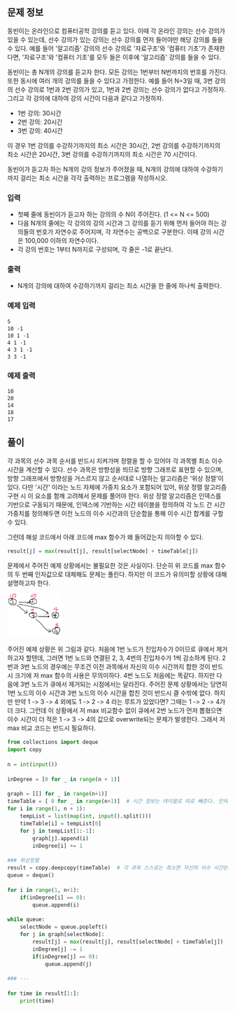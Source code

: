 ## 문제 정보

동빈이는 온라인으로 컴퓨터공학 강의를 듣고 있다. 이때 각 온라인 강의는 선수 강의가 있을 수 있는데, 선수 강의가 있는 강의는 선수 강의를 먼저 들어야만 해당 강의를 들을 수 있다. 예를 들어 '알고리즘' 강의의 선수 강의로 '자료구조'와 '컴퓨터 기초'가 존재한다면, '자료구조'와 '컴퓨터 기초'를 모두 들은 이후에 '알고리즘' 강의를 들을 수 있다.

동빈이는 총 N개의 강의를 듣고자 한다. 모든 강의는 1번부터 N번까지의 번호를 가진다. 또한 동시에 여러 개의 강의를 들을 수 있다고 가정한다. 예를 들어 N=3일 때, 3번 강의의 선수 강의로 1번과 2번 강의가 있고, 1번과 2번 강의는 선수 강의가 없다고 가정하자. 그리고 각 강의에 대하여 강의 시간이 다음과 같다고 가정하자.

- 1번 강의: 30시간
- 2번 강의: 20시간
- 3번 강의: 40시간

이 경우 1번 강의를 수강하기까지의 최소 시간은 30시간, 2번 강의를 수강하기까지의 최소 시간은 20시간, 3번 강의를 수강하기까지의 최소 시간은 70 시간이다. 

동빈이가 듣고자 하는 N개의 강의 정보가 주어졌을 때, N개의 강의에 대하여 수강하기까지 걸리는 최소 시간을 각각 출력하는 프로그램을 작성하시오.

### 입력

- 첫째 줄에 동빈이가 듣고자 하는 강의의 수 N이 주어진다. (1 <= N <= 500)
- 다음 N개의 줄에는 각 강의의 강의 시간과 그 강의를 듣기 위해 먼저 들어야 하는 강의들의 번호가 자연수로 주어지며, 각 자연수는 공백으로 구분한다. 이때 강의 시간은 100,000 이하의 자연수이다.
- 각 강의 번호는 1부터 N까지로 구성되며, 각 줄은 -1로 끝난다.

### 출력

- N개의 강의에 대하여 수강하기까지 걸리는 최소 시간을 한 줄에 하나씩 출력한다.

### 예제 입력

```
5
10 -1
10 1 -1
4 1 -1
4 3 1 -1
3 3 -1
```

### 예제 출력

```
10
20
14
18
17
```

## 풀이

각 과목의 선수 과목 순서를 반드시 지켜가며 정렬을 할 수 있어야 각 과목별 최소 이수 시간을 계산할 수 있다. 선수 과목은 방향성을 띄므로 방향 그래프로 표현할 수 있으며, 방향 그래프에서 방향성을 거스르지 않고 순서대로 나열하는 알고리즘은 '위상 정렬'이 있다. 다만 '시간' 이라는 노드 자체에 가중치 요소가 포함되어 있어, 위상 정렬 알고리즘 구현 시 이 요소를 함께 고려해서 문제를 풀어야 한다. 위상 정렬 알고리즘은 인덱스를 기반으로 구동되기 때문에, 인덱스에 기반하는 시간 테이블을 정의하여 각 노드 간 시간 가중치를 정의해두면 이전 노드의 이수 시간과의 단순합을 통해 이수 시간 합계를 구할 수 있다.

그런데 해설 코드에서 아래 코드에 max 함수가 왜 들어갔는지 의아할 수 있다.

```python
result[j] = max(result[j], result[selectNode] + timeTable[j])
```

문제에서 주어진 예제 상황에서는 불필요한 것은 사실이다. 단순히 위 코드를 max 함수의 두 번째 인자값으로 대체해도 문제는 풀린다. 하지만 이 코드가 유의미할 상황에 대해 설명하고자 한다.

<img src="그림설명.png" width="25%" height="25%" />

주어진 예제 상황은 위 그림과 같다. 처음에 1번 노드가 진입차수가 0이므로 큐에서 제거하고자 할텐데, 그러면 1번 노드와 연결된 2, 3, 4번의 진입차수가 1씩 감소하게 된다. 2번과 3번 노드의 경우에는 무조건 이전 과목에서 자신의 이수 시간까지 합한 것이 반드시 크기에 저 max 함수의 사용은 무의미하다. 4번 노드도 처음에는 똑같다. 하지만 다음에 3번 노드가 큐에서 제거되는 시점에서는 달라진다. 주어진 문제 상황에서는 당연히 1번 노드의 이수 시간과 3번 노드의 이수 시간을 합친 것이 반드시 클 수밖에 없다. 하지만 만약 1 -> 3 -> 4 외에도 1 -> 2 -> 4 라는 루트가 있었다면? 그때는 1 -> 2 -> 4가 더 크다. 그런데 이 상황에서 저 max 비교함수 없이 큐에서 2번 노드가 먼저 뽑혔으면 이수 시간이 더 적은 1 -> 3 -> 4의 값으로 overwrite되는 문제가 발생한다. 그래서 저 max 비교 코드는 반드시 필요하다.

```python
from collections import deque
import copy

n = int(input())

inDegree = [0 for _ in range(n + 1)]

graph = [[] for _ in range(n+1)]
timeTable = [ 0 for _ in range(n+1)]  # 시간 정보는 테이블로 따로 빼준다. 인덱싱 매칭으로 접근하도록 함.
for i in range(1, n + 1):
    tempList = list(map(int, input().split()))
    timeTable[i] = tempList[0]
    for j in tempList[1:-1]:
        graph[j].append(i)
        inDegree[i] += 1

### 위상정렬
result = copy.deepcopy(timeTable)  # 각 과목 스스로는 최소한 자신의 이수 시간만큼의 시간이 소요된다. 깊은 복사를 통해 기존 시간 테이블과의 동기화 문제를 없앤다.
queue = deque()

for i in range(1, n+1):
    if(inDegree[i] == 0):
        queue.append(i)

while queue:
    selectNode = queue.popleft()
    for j in graph[selectNode]:
        result[j] = max(result[j], result[selectNode] + timeTable[j])
        inDegree[j] -= 1
        if(inDegree[j] == 0):
            queue.append(j)

### ---

for time in result[1:]:
    print(time)
```


```java

```